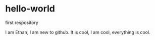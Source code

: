 # hello-world
first respository

I am Ethan, I am new to github. It is cool, I am cool, everything is cool.
